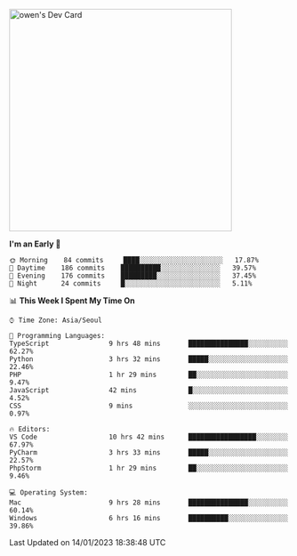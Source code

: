 <a href="https://app.daily.dev/owen_9066"><img src="https://api.daily.dev/devcards/51e5c69f10114f2abe0ae390c27b0828.png?r=hyb" width="400" alt="owen's Dev Card"/></a>

 
 <!--START_SECTION:waka-->
**I'm an Early 🐤** 

```text
🌞 Morning    84 commits     ████░░░░░░░░░░░░░░░░░░░░░   17.87% 
🌆 Daytime    186 commits    ██████████░░░░░░░░░░░░░░░   39.57% 
🌃 Evening    176 commits    █████████░░░░░░░░░░░░░░░░   37.45% 
🌙 Night      24 commits     █░░░░░░░░░░░░░░░░░░░░░░░░   5.11%

```


📊 **This Week I Spent My Time On** 

```text
⌚︎ Time Zone: Asia/Seoul

💬 Programming Languages: 
TypeScript               9 hrs 48 mins       ███████████████░░░░░░░░░░   62.27% 
Python                   3 hrs 32 mins       █████░░░░░░░░░░░░░░░░░░░░   22.46% 
PHP                      1 hr 29 mins        ██░░░░░░░░░░░░░░░░░░░░░░░   9.47% 
JavaScript               42 mins             █░░░░░░░░░░░░░░░░░░░░░░░░   4.52% 
CSS                      9 mins              ░░░░░░░░░░░░░░░░░░░░░░░░░   0.97%

🔥 Editors: 
VS Code                  10 hrs 42 mins      █████████████████░░░░░░░░   67.97% 
PyCharm                  3 hrs 33 mins       █████░░░░░░░░░░░░░░░░░░░░   22.57% 
PhpStorm                 1 hr 29 mins        ██░░░░░░░░░░░░░░░░░░░░░░░   9.46%

💻 Operating System: 
Mac                      9 hrs 28 mins       ███████████████░░░░░░░░░░   60.14% 
Windows                  6 hrs 16 mins       ██████████░░░░░░░░░░░░░░░   39.86%

```


 Last Updated on 14/01/2023 18:38:48 UTC
<!--END_SECTION:waka-->

